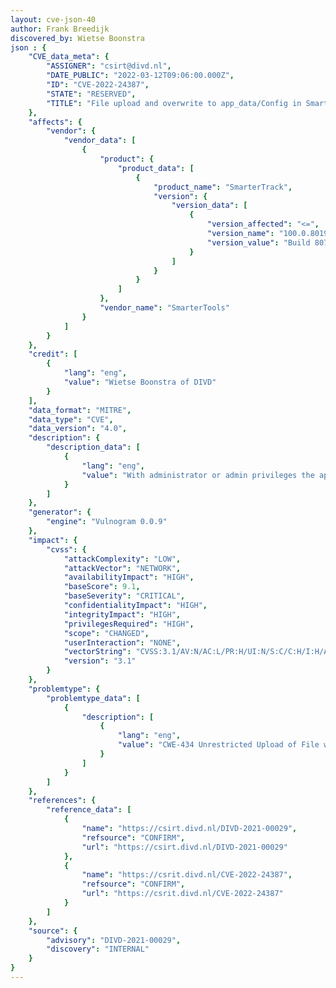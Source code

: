 ```yaml
---
layout: cve-json-40
author: Frank Breedijk
discovered_by: Wietse Boonstra
json : {
    "CVE_data_meta": {
        "ASSIGNER": "csirt@divd.nl",
        "DATE_PUBLIC": "2022-03-12T09:06:00.000Z",
        "ID": "CVE-2022-24387",
        "STATE": "RESERVED",
        "TITLE": "File upload and overwrite to app_data/Config in SmarterTrack v100.0.8019.14010"
    },
    "affects": {
        "vendor": {
            "vendor_data": [
                {
                    "product": {
                        "product_data": [
                            {
                                "product_name": "SmarterTrack",
                                "version": {
                                    "version_data": [
                                        {
                                            "version_affected": "<=",
                                            "version_name": "100.0.8019.x",
                                            "version_value": "Build 8075"
                                        }
                                    ]
                                }
                            }
                        ]
                    },
                    "vendor_name": "SmarterTools"
                }
            ]
        }
    },
    "credit": [
        {
            "lang": "eng",
            "value": "Wietse Boonstra of DIVD"
        }
    ],
    "data_format": "MITRE",
    "data_type": "CVE",
    "data_version": "4.0",
    "description": {
        "description_data": [
            {
                "lang": "eng",
                "value": "With administrator or admin privileges the application can be tricked into overwriting files in app_data/Config folder, e.g. the systemsettings.xml file.\nTHis is possible in SmarterTrack v100.0.8019.14010"
            }
        ]
    },
    "generator": {
        "engine": "Vulnogram 0.0.9"
    },
    "impact": {
        "cvss": {
            "attackComplexity": "LOW",
            "attackVector": "NETWORK",
            "availabilityImpact": "HIGH",
            "baseScore": 9.1,
            "baseSeverity": "CRITICAL",
            "confidentialityImpact": "HIGH",
            "integrityImpact": "HIGH",
            "privilegesRequired": "HIGH",
            "scope": "CHANGED",
            "userInteraction": "NONE",
            "vectorString": "CVSS:3.1/AV:N/AC:L/PR:H/UI:N/S:C/C:H/I:H/A:H",
            "version": "3.1"
        }
    },
    "problemtype": {
        "problemtype_data": [
            {
                "description": [
                    {
                        "lang": "eng",
                        "value": "CWE-434 Unrestricted Upload of File with Dangerous Type"
                    }
                ]
            }
        ]
    },
    "references": {
        "reference_data": [
            {
                "name": "https://csirt.divd.nl/DIVD-2021-00029",
                "refsource": "CONFIRM",
                "url": "https://csirt.divd.nl/DIVD-2021-00029"
            },
            {
                "name": "https://csrit.divd.nl/CVE-2022-24387",
                "refsource": "CONFIRM",
                "url": "https://csrit.divd.nl/CVE-2022-24387"
            }
        ]
    },
    "source": {
        "advisory": "DIVD-2021-00029",
        "discovery": "INTERNAL"
    }
}
---
```

